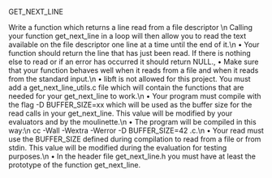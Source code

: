 GET_NEXT_LINE

Write a function which returns a line read from a
file descriptor
\n
Calling your function get_next_line in a loop will then allow you to read the text
available on the file descriptor one line at a time until the end of it.\n
• Your function should return the line that has just been read. If there is nothing
else to read or if an error has occurred it should return NULL.\,
• Make sure that your function behaves well when it reads from a file and when it
reads from the standard input.\n
• libft is not allowed for this project. You must add a get_next_line_utils.c file
which will contain the functions that are needed for your get_next_line to work.\n
• Your program must compile with the flag -D BUFFER_SIZE=xx which will be used
as the buffer size for the read calls in your get_next_line. This value will be
modified by your evaluators and by the moulinette.\n
• The program will be compiled in this way:\n
cc -Wall -Wextra -Werror -D BUFFER_SIZE=42 <files>.c.\n
• Your read must use the BUFFER_SIZE defined during compilation to read from
a file or from stdin. This value will be modified during the evaluation for testing
purposes.\n
• In the header file get_next_line.h you must have at least the prototype of the
function get_next_line.
